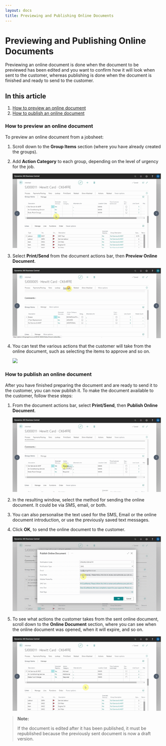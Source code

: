 ```yaml
---
layout: docs
title: Previewing and Publishing Online Documents
---
```


# Previewing and Publishing Online Documents 

Previewing an online document is done when the document to be previewed has been edited and you want to confirm how it will look when sent to the customer, whereas publishing is done when the document is finished and ready to send to the customer.

## In this article

1. [How to preview an online document](#how-to-preview-an-online-document)
2. [How to publish an online document](#how-to-publish-an-online-document)

### How to preview an online document
To preview an online document from a jobsheet:
1. Scroll down to the **Group Items** section (where you have already created the groups).
2. Add **Action Category** to each group, depending on the level of urgency for the job.

   ![](media/garagehive-online-documents-previewing-and-publishing1.gif)

3. Select **Print/Send** from the document actions bar, then **Preview Online Document**.

   ![](media/garagehive-online-documents-previewing-and-publishing2.gif)

4. You can test the various actions that the customer will take from the online document, such as selecting the items to approve and so on.

   ![](media/garagehive-online-documents-previewing-and-publishing3.gif)

### How to publish an online document
After you have finished preparing the document and are ready to send it to the customer, you can now publish it. To make the document available to the customer, follow these steps:
1. From the document actions bar, select **Print/Send**, then **Publish Online Document**.

   ![](media/garagehive-online-documents-previewing-and-publishing4.gif)

2. In the resulting window, select the method for sending the online document. It could be via SMS, email, or both.
3. You can also personalise the text used for the SMS, Email or the online document introduction, or use the previously saved text messages.
4. Click **OK**, to send the online document to the customer.

   ![](media/garagehive-online-documents-previewing-and-publishing5.gif)

5. To see what actions the customer takes from the sent online document, scroll down to the **Online Document** section, where you can see when the online document was opened, when it will expire, and so on.

   ![](media/garagehive-online-documents-previewing-and-publishing6.gif)


> **Note:**
>
> If the document is edited after it has been published, it must be republished because the previously sent document is now a draft version.